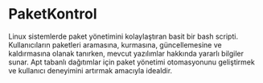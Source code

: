 # PaketKontrol
Linux sistemlerde paket yönetimini kolaylaştıran basit bir bash scripti. Kullanıcıların paketleri aramasına, kurmasına, güncellemesine ve kaldırmasına olanak tanırken, mevcut yazılımlar hakkında yararlı bilgiler sunar. Apt tabanlı dağıtımlar için paket yönetimi otomasyonunu geliştirmek ve kullanıcı deneyimini artırmak amacıyla idealdir.
